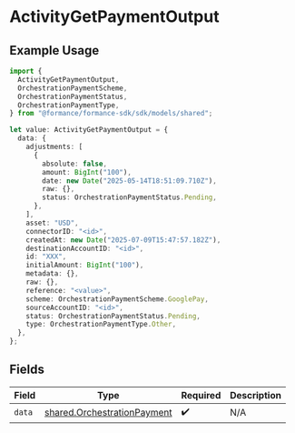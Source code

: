 # ActivityGetPaymentOutput

## Example Usage

```typescript
import {
  ActivityGetPaymentOutput,
  OrchestrationPaymentScheme,
  OrchestrationPaymentStatus,
  OrchestrationPaymentType,
} from "@formance/formance-sdk/sdk/models/shared";

let value: ActivityGetPaymentOutput = {
  data: {
    adjustments: [
      {
        absolute: false,
        amount: BigInt("100"),
        date: new Date("2025-05-14T18:51:09.710Z"),
        raw: {},
        status: OrchestrationPaymentStatus.Pending,
      },
    ],
    asset: "USD",
    connectorID: "<id>",
    createdAt: new Date("2025-07-09T15:47:57.182Z"),
    destinationAccountID: "<id>",
    id: "XXX",
    initialAmount: BigInt("100"),
    metadata: {},
    raw: {},
    reference: "<value>",
    scheme: OrchestrationPaymentScheme.GooglePay,
    sourceAccountID: "<id>",
    status: OrchestrationPaymentStatus.Pending,
    type: OrchestrationPaymentType.Other,
  },
};
```

## Fields

| Field                                                                             | Type                                                                              | Required                                                                          | Description                                                                       |
| --------------------------------------------------------------------------------- | --------------------------------------------------------------------------------- | --------------------------------------------------------------------------------- | --------------------------------------------------------------------------------- |
| `data`                                                                            | [shared.OrchestrationPayment](../../../sdk/models/shared/orchestrationpayment.md) | :heavy_check_mark:                                                                | N/A                                                                               |